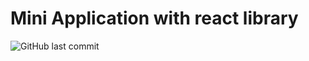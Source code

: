 # Mini Application with react library
![GitHub last commit](https://img.shields.io/github/last-commit/MamadTaheri/mini-app-react)

